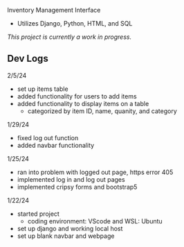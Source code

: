 Inventory Management Interface
- Utilizes Django, Python, HTML, and SQL

*This project is currently a work in progress.*

**Dev Logs**
--
2/5/24
- set up items table
- added functionality for users to add items
- added functionality to display items on a table
  - categorized by item ID, name, quanity, and category

1/29/24
- fixed log out function
- added navbar functionality

1/25/24
- ran into problem with logged out page, https error 405
- implemented log in and log out pages
- implemented cripsy forms and bootstrap5

1/22/24
- started project
  - coding environment: VScode and WSL: Ubuntu
- set up django and working local host
- set up blank navbar and webpage
